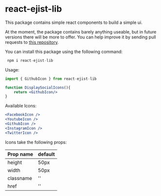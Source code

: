 # react-ejist-lib

This package contains simple react components to build a simple ui.

At the moment, the package contains barely anything useable, but in future versions there will be more to offer.
You can help improve it by sending pull requests to [this repository](https://github.com/EricStautmeister/react-ejist-lib).

You can install this package using the following command:

```js
 npm i react-ejist-lib
```

Usage:

```jsx
import { GithubIcon } from react-ejist-lib

function DisplaySocialIcons(){
    return <GithubIcon/>
}
```
Available Icons:
```jsx
<FacebookIcon />
<YoutubeIcon />
<GithubIcon />
<InstagramIcon />
<TwitterIcon />
```

Icons take the following props:
<!-- ````md -->
| Prop name | default  |
| --------- | -------   |
| height    | 50px      |
| width     | 50px      |
| classname | ''      |
| href      | ''        |
<!-- ``` -->

